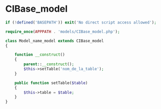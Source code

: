 # CIBase_model
```php application\models\<Model_name>_model.php
if (!defined('BASEPATH')) exit('No direct script access allowed');

require_once(APPPATH . 'models/CIBase_model.php');

class Model_name_model extends CIBase_model
{

	function __construct()
	{
		parent::__construct();
        $this->setTable('nom_de_la_table');
	}

    public function setTable($table)
    {
        $this->table = $table;
    }
}

```